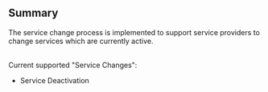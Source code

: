 ## Summary

The service change process is implemented to support service providers to change services which are currently active.
<br>
<br>

Current supported "Service Changes":

* Service Deactivation

<br>
<br>
